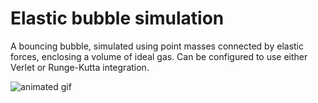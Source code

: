 # Elastic bubble simulation

A bouncing bubble, simulated using point masses connected by elastic forces, enclosing a volume of ideal gas. Can be configured to use either Verlet or Runge-Kutta integration.

![animated gif](https://github.com/Haspaker/elastic-bubble-simulation/blob/main/example-animation.gif?raw=true)